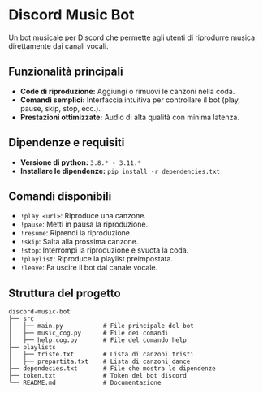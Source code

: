 # Discord Music Bot 

Un bot musicale per Discord che permette agli utenti di riprodurre musica direttamente dai canali vocali.

## Funzionalità principali 

- **Code di riproduzione:** Aggiungi o rimuovi le canzoni nella coda.
- **Comandi semplici:** Interfaccia intuitiva per controllare il bot (play, pause, skip, stop, ecc.).
- **Prestazioni ottimizzate:** Audio di alta qualità con minima latenza.

## Dipendenze e requisiti

- **Versione di python:** `3.8.* - 3.11.*`
- **Installare le dipendenze:** `pip install -r dependencies.txt`

## Comandi disponibili 

- `!play <url>`: Riproduce una canzone.
- `!pause`: Metti in pausa la riproduzione.
- `!resume`: Riprendi la riproduzione.
- `!skip`: Salta alla prossima canzone.
- `!stop`: Interrompi la riproduzione e svuota la coda.
- `!playlist`: Riproduce la playlist preimpostata.
- `!leave`: Fa uscire il bot dal canale vocale.

## Struttura del progetto 

```
discord-music-bot
├── src
│   ├── main.py           # File principale del bot
│   ├── music_cog.py      # File dei comandi
│   ├── help.cog.py       # File del comando help
├── playlists
│   ├── triste.txt        # Lista di canzoni tristi
│   ├── prepartita.txt    # Lista di canzoni dance
├── dependecies.txt       # File che mostra le dipendenze
├── token.txt             # Token del bot discord
└── README.md             # Documentazione
```

